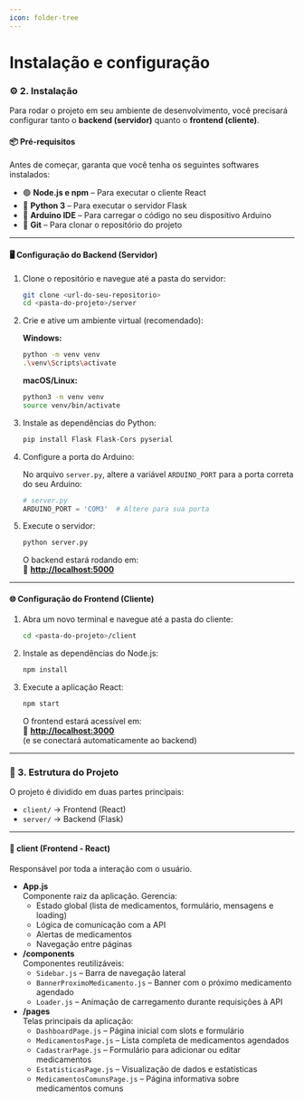```yaml
---
icon: folder-tree
---
```


# Instalação e configuração

### ⚙️ 2. Instalação

Para rodar o projeto em seu ambiente de desenvolvimento, você precisará configurar tanto o **backend (servidor)** quanto o **frontend (cliente)**.

#### 📦 Pré-requisitos

Antes de começar, garanta que você tenha os seguintes softwares instalados:

* 🟢 **Node.js e npm** – Para executar o cliente React
* 🐍 **Python 3** – Para executar o servidor Flask
* 🔌 **Arduino IDE** – Para carregar o código no seu dispositivo Arduino
* 🧬 **Git** – Para clonar o repositório do projeto

***

#### 🖥️ Configuração do Backend (Servidor)

1.  Clone o repositório e navegue até a pasta do servidor:

    ```bash
    git clone <url-do-seu-repositorio>
    cd <pasta-do-projeto>/server

    ```
2.  Crie e ative um ambiente virtual (recomendado):

    **Windows:**

    ```bash
    python -m venv venv
    .\venv\Scripts\activate
    ```

    **macOS/Linux:**

    ```bash
    python3 -m venv venv
    source venv/bin/activate
    ```
3.  Instale as dependências do Python:

    ```bash
    pip install Flask Flask-Cors pyserial
    ```
4.  Configure a porta do Arduino:

    No arquivo `server.py`, altere a variável `ARDUINO_PORT` para a porta correta do seu Arduino:

    ```python
    # server.py
    ARDUINO_PORT = 'COM3'  # Altere para sua porta
    ```
5.  Execute o servidor:

    ```bash
    python server.py
    ```

    O backend estará rodando em:    \
    📍 [**http://localhost:5000**](http://localhost:5000)

***

#### 🌐 Configuração do Frontend (Cliente)

1.  Abra um novo terminal e navegue até a pasta do cliente:

    ```bash
    cd <pasta-do-projeto>/client
    ```
2.  Instale as dependências do Node.js:

    ```bash
    npm install
    ```
3.  Execute a aplicação React:

    ```bash
    npm start
    ```

    O frontend estará acessível em:    \
    📍 [**http://localhost:3000**](http://localhost:3000)    \
    (e se conectará automaticamente ao backend)

***

### 🧱 3. Estrutura do Projeto

O projeto é dividido em duas partes principais:

* `client/` → Frontend (React)
* `server/` → Backend (Flask)

***

#### 🎨 client (Frontend - React)

Responsável por toda a interação com o usuário.

* **App.js**  \
  Componente raiz da aplicação. Gerencia:
  * Estado global (lista de medicamentos, formulário, mensagens e loading)
  * Lógica de comunicação com a API
  * Alertas de medicamentos
  * Navegação entre páginas
* **/components**  \
  Componentes reutilizáveis:
  * `Sidebar.js` – Barra de navegação lateral
  * `BannerProximoMedicamento.js` – Banner com o próximo medicamento agendado
  * `Loader.js` – Animação de carregamento durante requisições à API
* **/pages**  \
  Telas principais da aplicação:
  * `DashboardPage.js` – Página inicial com slots e formulário
  * `MedicamentosPage.js` – Lista completa de medicamentos agendados
  * `CadastrarPage.js` – Formulário para adicionar ou editar medicamentos
  * `EstatisticasPage.js` – Visualização de dados e estatísticas
  * `MedicamentosComunsPage.js` – Página informativa sobre medicamentos comuns
